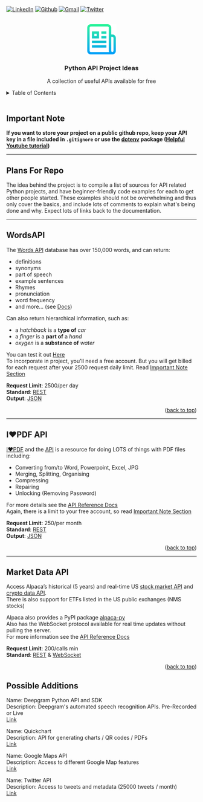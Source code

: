 <a name="readme-top"></a>


[![LinkedIn][linkedin-shield]][linkedin-url]
[![Github][github-shield]][github-url]
[![Gmail][gmail-shield]][gmail-url]
[![Twitter][twitter-shield]][twitter-url]

<br/>

<div align="center">
    <a href="https://github.com/sciwilro/Python_API_Project_Ideas">
        <img src="images/logo.png" alt="Logo" width="80" height="80">
    </a>

<h3 align="center">Python API Project Ideas</h3>

<p align="center">A collection of useful APIs available for free</p>

</div>

<!-- TABLE OF CONTENTS -->
<details>
    <summary>Table of Contents</summary>
    <ul>
        <li><a href="#important-note">Important Note</a></li>
        <li><a href="#plans-for-repo">Plans For Repo</a></li>    
    </ul>
    <ol>
        <li>
            <a href="#wordsapi">WordsAPI</a>
            <ul><li>Find definitions, related words, and more</li></ul>
        </li>
        <li>
            <a href="#i❤pdf-api">I❤PDF API</a>
            <ul><li>Multiple tools for working with PDFs</li></ul>
        </li>
        <li>
            <a href="#market-data-api">Alpaca Market Data API</a>
            <ul><li>Access Historical/realtime Stock, EFT, and Crypto information</li></ul>
        </li>        
    </ol>
</details>

<br/>

<!-- Using Markdown instead of HTML formatting from here for readability -->

## Important Note

**If you want to store your project on a public github repo, keep your API key in a file included in `.gitignore` or use the [dotenv][dotenv-link] package ([Helpful Youtube tutorial](https://youtu.be/CJjSOzb0IYs))**

---

## Plans For Repo

The idea behind the project is to compile a list of sources for API related Python projects, and have beginner-friendly code examples for each to get other people started. These examples should not be overwhelming and thus only cover the basics, and include lots of comments to explain what's being done and why. Expect lots of links back to the documentation.  

---

## WordsAPI

The [Words API][words-api-link] database has over 150,000 words, and can return:
- definitions
- synonyms
- part of speech
- example sentences
- Rhymes
- pronunciation
- word frequency
- and more... (see [Docs](https://www.wordsapi.com/docs/?python#words))

Can also return hierarchical information, such as:  
- a *hatchback* is a **type of** *car*
- a *finger* is a **part of** a *hand*
- *oxygen* is a **substance of** *water*

You can test it out [Here](https://www.wordsapi.com/#try)  
To incorporate in project, you'll need a free account. But you will get billed for each request after your 2500 request daily limit. Read [Important Note Section](#important-note)  

**Request Limit**: 2500/per day  
**Standard**: [REST][rest-link]  
**Output**: [JSON][json-link]
<p align="right">(<a href="#readme-top">back to top</a>)</p>

---

## I❤PDF API

[I❤PDF][I❤PDF-link] and the [API][I❤PDF-api-link] is a resource for doing LOTS of things with PDF files including:

- Converting from/to Word, Powerpoint, Excel, JPG 
- Merging, Splitting, Organising
- Compressing
- Repairing
- Unlocking (Removing Password)

For more details see the [API Reference Docs](https://developer.ilovepdf.com/docs/api-reference)  
Again, there is a limit to your free account, so read [Important Note Section](#important-note)

**Request Limit**: 250/per month  
**Standard**: [REST][rest-link]  
**Output**: [JSON][json-link]
<p align="right">(<a href="#readme-top">back to top</a>)</p>

---

## Market Data API

Access Alpaca’s historical (5 years) and real-time US [stock market API][alpaca-market-api-link] and [crypto data API][alpaca-crypto-api-link].  
There is also support for ETFs listed in the US public exchanges (NMS stocks)  

Alpaca also provides a PyPI package [alpaca-py][alpaca-py-link]  
Also has the WebSocket protocol available for real time updates without pulling the server.  
For more information see the [API Reference Docs](https://alpaca.markets/docs/api-references/)

**Request Limit**: 200/calls min  
**Standard**: [REST][rest-link] & [WebSocket][websocket-link]  
<!-- **Output**: [JSON][json-link] -->
<p align="right">(<a href="#readme-top">back to top</a>)</p>



## Possible Additions

Name: Deepgram Python API and SDK  
Description: Deepgram's automated speech recognition APIs. Pre-Recorded or Live  
[Link](https://github.com/deepgram/deepgram-python-sdk)  

Name: Quickchart  
Description: API for generating charts / QR codes / PDFs  
[Link](https://quickchart.io)  

Name: Google Maps API  
Description: Access to different Google Map features   
[Link](https://developers.google.com/maps)  

Name: Twitter API  
Description: Access to tweets and metadata (25000 tweets / month)  
[Link](https://developer.twitter.com/en)  

<!-- Template for additional sources
Name: 
Description: 
[Link](https://) -->

<!-- MARKDOWN LINKS & IMAGES -->
<!-- https://www.markdownguide.org/basic-syntax/#reference-style-links -->

<!-- Badges: https://dev.to/envoy_/150-badges-for-github-pnk -->
[linkedin-shield]: https://img.shields.io/badge/LinkedIn-0077B5?style=for-the-badge&logo=linkedin&logoColor=white
[linkedin-url]: https://linkedin.com/in/sciwilro
[github-shield]: https://img.shields.io/badge/GitHub-100000?style=for-the-badge&logo=github&logoColor=white
[github-url]: https://github.com/SciWilro
[gmail-shield]: https://img.shields.io/badge/Gmail-D14836?style=for-the-badge&logo=gmail&logoColor=white
[gmail-url]: mailto:mr.wilro@gmail.com
[twitter-shield]: https://img.shields.io/badge/Twitter-1DA1F2?style=for-the-badge&logo=twitter&logoColor=white
[twitter-url]: https://twitter.com/The_Wilro

[words-api-link]: https://www.wordsapi.com/
[I❤PDF-link]: https://www.ilovepdf.com/
[I❤PDF-api-link]: https://developer.ilovepdf.com/
[alpaca-market-api-link]: https://alpaca.markets/docs/market-data/
[alpaca-crypto-api-link]: https://alpaca.markets/docs/crypto/

<!-- Python Packages Links -->
[alpaca-py-link]: https://pypi.org/project/alpaca-py/
[dotenv-link]: https://pypi.org/project/python-dotenv/

<!-- Information Based Links -->
[rest-link]: https://restfulapi.net/
[websocket-link]: https://en.wikipedia.org/wiki/WebSocket
[json-link]: http://www.json.org/



<!-- Sources for making README -->
<!-- see https://github.com/othneildrew/Best-README-Template -->